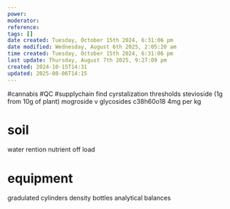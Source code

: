 ```yaml
---
power: 
moderator: 
reference: 
tags: []
date created: Tuesday, October 15th 2024, 6:31:06 pm
date modified: Wednesday, August 6th 2025, 2:05:20 am
time created: Tuesday, October 15th 2024, 6:31:06 pm
last update: Thursday, August 7th 2025, 9:27:09 pm
created: 2024-10-15T14:31
updated: 2025-08-06T14:15
---
```

#cannabis #QC #supplychain 
find cyrstalization thresholds
stevioside (1g from 10g of plant)
mogroside v glycosides
c38h60o18 4mg per kg

# soil
water rention
nutrient off load

# equipment
gradulated cylinders
density
bottles
analytical balances
